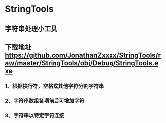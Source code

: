 # StringTools
## 字符串处理小工具
## 下载地址 https://github.com/JonathanZxxxx/StringTools/raw/master/StringTools/obj/Debug/StringTools.exe
### 1、根据换行符，空格或其他字符分割字符串
### 2、字符串数组各项前后可增加字符
### 3、字符串以特定字符连接
